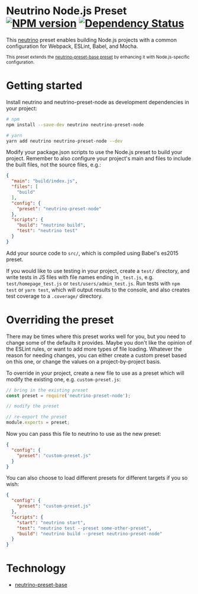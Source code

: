 # Neutrino Node.js Preset [![NPM version][npm-image]][npm-url] [![Dependency Status][daviddm-image]][daviddm-url]

This [neutrino](https://github.com/mozilla-neutrino/neutrino) preset enables building Node.js
projects with a common configuration for Webpack, ESLint, Babel, and Mocha.

<sup>This preset extends the [neutrino-preset-base preset](https://github.com/mozilla-neutrino/neutrino-preset-base) by enhancing it with Node.js-specific configuration.</sup>

# Getting started

Install neutrino and neutrino-preset-node as development dependencies in your project:

```sh
# npm
npm install --save-dev neutrino neutrino-preset-node

# yarn
yarn add neutrino neutrino-preset-node --dev
```

Modify your package.json scripts to use the Node.js preset to build your project. Remember to also
configure your project's main and files to include the built files, not the source files, e.g.:

```json
{
  "main": "build/index.js",
  "files": [
    "build"
  ],
  "config": {
    "preset": "neutrino-preset-node"
  },
  "scripts": {
    "build": "neutrino build",
    "test": "neutrino test"
  }
}
```

Add your source code to `src/`, which is compiled using Babel's es2015 preset.

If you would like to use testing in your project, create a `test/` directory, and write tests in
JS files with file names ending in `_test.js`, e.g. `test/homepage_test.js` or
`test/users/admin_test.js`. Run tests with `npm test` or `yarn test`, which will output results to the console, and
also creates test coverage to a `.coverage/` directory.

# Overriding the preset

There may be times where this preset works well for you, but you need to change some of the defaults
it provides. Maybe you don't like the opinion of the ESLint rules, or want to add more types of file
loading. Whatever the reason for needing changes, you can either create a custom preset based on
this one, or change the values on a project-by-project basis.

To override in your project, create a new file to use as a preset which will modify the existing
one, e.g. `custom-preset.js`:

```js
// bring in the existing preset
const preset = require('neutrino-preset-node');

// modify the preset

// re-export the preset
module.exports = preset;
```

Now you can pass this file to neutrino to use as the new preset:

```json
{
  "config": {
    "preset": "custom-preset.js"
  }
}
```

You can also choose to load different presets for different targets if you so wish:

```json
{
  "config": {
    "preset": "custom-preset.js"
  },
  "scripts": {
    "start": "neutrino start",
    "test": "neutrino test --preset some-other-preset",
    "build": "neutrino build --preset neutrino-preset-node"
  }
}
```

# Technology

* [neutrino-preset-base](https://github.com/mozilla-neutrino/neutrino-preset-base)


[npm-image]: https://badge.fury.io/js/neutrino-preset-node.svg
[npm-url]: https://npmjs.org/package/neutrino-preset-node
[daviddm-image]: https://david-dm.org/mozilla-neutrino/neutrino-preset-node.svg
[daviddm-url]: https://david-dm.org/mozilla-neutrino/neutrino-preset-node
